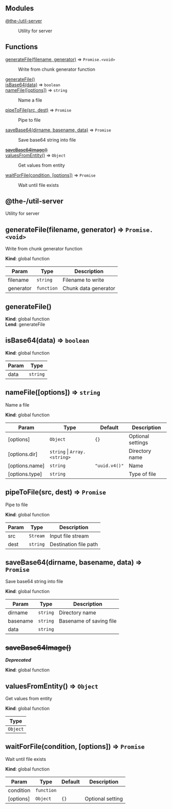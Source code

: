 <!--- Code generated by @the-/script-doc. DO NOT EDIT. -->

## Modules

<dl>
<dt><a href="#module_@the-/util-server">@the-/util-server</a></dt>
<dd><p>Utility for server</p>
</dd>
</dl>

## Functions

<dl>
<dt><a href="#generateFile">generateFile(filename, generator)</a> ⇒ <code>Promise.&lt;void&gt;</code></dt>
<dd><p>Write from chunk generator function</p>
</dd>
<dt><a href="#generateFile">generateFile()</a></dt>
<dd></dd>
<dt><a href="#isBase64">isBase64(data)</a> ⇒ <code>boolean</code></dt>
<dd></dd>
<dt><a href="#nameFile">nameFile([options])</a> ⇒ <code>string</code></dt>
<dd><p>Name a file</p>
</dd>
<dt><a href="#pipeToFile">pipeToFile(src, dest)</a> ⇒ <code>Promise</code></dt>
<dd><p>Pipe to file</p>
</dd>
<dt><a href="#saveBase64">saveBase64(dirname, basename, data)</a> ⇒ <code>Promise</code></dt>
<dd><p>Save base64 string into file</p>
</dd>
<dt><del><a href="#saveBase64Image">saveBase64Image()</a></del></dt>
<dd></dd>
<dt><a href="#valuesFromEntity">valuesFromEntity()</a> ⇒ <code>Object</code></dt>
<dd><p>Get values from entity</p>
</dd>
<dt><a href="#waitForFile">waitForFile(condition, [options])</a> ⇒ <code>Promise</code></dt>
<dd><p>Wait until file exists</p>
</dd>
</dl>

<a name="module_@the-/util-server"></a>

## @the-/util-server
Utility for server

<a name="generateFile"></a>

## generateFile(filename, generator) ⇒ <code>Promise.&lt;void&gt;</code>
Write from chunk generator function

**Kind**: global function  

| Param | Type | Description |
| --- | --- | --- |
| filename | <code>string</code> | Filename to write |
| generator | <code>function</code> | Chunk data generator |

<a name="generateFile"></a>

## generateFile()
**Kind**: global function  
**Lend**: generateFile  
<a name="isBase64"></a>

## isBase64(data) ⇒ <code>boolean</code>
**Kind**: global function  

| Param | Type |
| --- | --- |
| data | <code>string</code> | 

<a name="nameFile"></a>

## nameFile([options]) ⇒ <code>string</code>
Name a file

**Kind**: global function  

| Param | Type | Default | Description |
| --- | --- | --- | --- |
| [options] | <code>Object</code> | <code>{}</code> | Optional settings |
| [options.dir] | <code>string</code> \| <code>Array.&lt;string&gt;</code> |  | Directory name |
| [options.name] | <code>string</code> | <code>&quot;uuid.v4()&quot;</code> | Name |
| [options.type] | <code>string</code> |  | Type of file |

<a name="pipeToFile"></a>

## pipeToFile(src, dest) ⇒ <code>Promise</code>
Pipe to file

**Kind**: global function  

| Param | Type | Description |
| --- | --- | --- |
| src | <code>Stream</code> | Input file stream |
| dest | <code>string</code> | Destination file path |

<a name="saveBase64"></a>

## saveBase64(dirname, basename, data) ⇒ <code>Promise</code>
Save base64 string into file

**Kind**: global function  

| Param | Type | Description |
| --- | --- | --- |
| dirname | <code>string</code> | Directory name |
| basename | <code>string</code> | Basename of saving file |
| data | <code>string</code> |  |

<a name="saveBase64Image"></a>

## ~~saveBase64Image()~~
***Deprecated***

**Kind**: global function  
<a name="valuesFromEntity"></a>

## valuesFromEntity() ⇒ <code>Object</code>
Get values from entity

**Kind**: global function  

| Type |
| --- |
| <code>Object</code> | 

<a name="waitForFile"></a>

## waitForFile(condition, [options]) ⇒ <code>Promise</code>
Wait until file exists

**Kind**: global function  

| Param | Type | Default | Description |
| --- | --- | --- | --- |
| condition | <code>function</code> |  |  |
| [options] | <code>Object</code> | <code>{}</code> | Optional setting |

